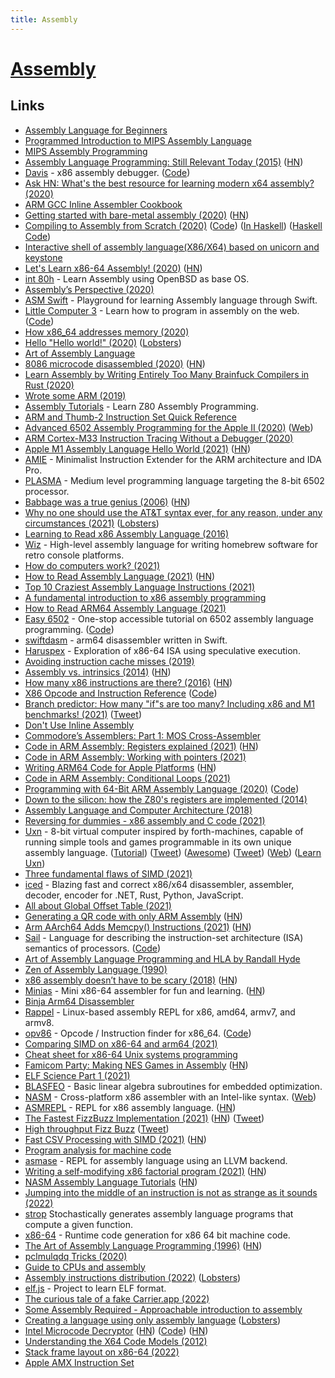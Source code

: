 ```yaml
---
title: Assembly
---
```


# [Assembly](http://en.wikipedia.org/wiki/Assembly_language)

## Links

- [Assembly Language for Beginners](https://yurichev.com/writings/AL4B-EN.pdf)
- [Programmed Introduction to MIPS Assembly Language](https://chortle.ccsu.edu/AssemblyTutorial/index.html)
- [MIPS Assembly Programming](http://www.robertwinkler.com/projects/mips_book/mips_book.html)
- [Assembly Language Programming: Still Relevant Today (2015)](http://wilsonminesco.com/AssyDefense/) ([HN](https://news.ycombinator.com/item?id=21924591))
- [Davis](https://kobzol.github.io/davis/) - x86 assembly debugger. ([Code](https://github.com/Kobzol/davis))
- [Ask HN: What's the best resource for learning modern x64 assembly? (2020)](https://news.ycombinator.com/item?id=22279051)
- [ARM GCC Inline Assembler Cookbook](http://www.ethernut.de/en/documents/arm-inline-asm.html)
- [Getting started with bare-metal assembly (2020)](https://johv.dk/blog/bare-metal-assembly-tutorial.html) ([HN](https://news.ycombinator.com/item?id=22684881))
- [Compiling to Assembly from Scratch (2020)](https://keleshev.com/compiling-to-assembly-from-scratch-the-book) ([Code](https://github.com/keleshev/compiling-to-assembly-from-scratch)) ([In Haskell](https://github.com/micahcantor/comp-to-assembly-from-scratch-hs)) ([Haskell Code](https://github.com/Kleidukos/compiling-to-assembly))
- [Interactive shell of assembly language(X86/X64) based on unicorn and keystone](https://github.com/cch123/asm-cli)
- [Let's Learn x86-64 Assembly! (2020)](https://gpfault.net/posts/asm-tut-0.txt.html) ([HN](https://news.ycombinator.com/item?id=24195627))
- [int 80h](http://int80h.org/) - Learn Assembly using OpenBSD as base OS.
- [Assembly’s Perspective (2020)](https://blog.stephenmarz.com/2020/05/20/assemblys-perspective/)
- [ASM Swift](https://github.com/NSExceptional/ASM-Swift) - Playground for learning Assembly language through Swift.
- [Little Computer 3](http://littlecomputer3.com/) - Learn how to program in assembly on the web. ([Code](https://github.com/0x213F/littlecomputer3))
- [How x86_64 addresses memory (2020)](https://blog.yossarian.net/2020/06/13/How-x86_64-addresses-memory)
- [Hello "Hello world!" (2020)](https://blog.jfo.click/hello-hello-world/) ([Lobsters](https://lobste.rs/s/uoluir/hello_hello_world))
- [Art of Assembly Language](https://www.cs.yale.edu/flint/cs422/doc/art-of-asm/pdf/)
- [8086 microcode disassembled (2020)](https://www.reenigne.org/blog/8086-microcode-disassembled/) ([HN](https://news.ycombinator.com/item?id=24383648))
- [Learn Assembly by Writing Entirely Too Many Brainfuck Compilers in Rust (2020)](https://github.com/pretzelhammer/rust-blog/blob/master/posts/too-many-brainfuck-compilers.md)
- [Wrote some ARM (2019)](http://seenaburns.com/2019/04/17/wrote-some-arm/)
- [Assembly Tutorials](https://www.assemblytutorial.com/) - Learn Z80 Assembly Programming.
- [ARM and Thumb-2 Instruction Set Quick Reference](http://users.ece.utexas.edu/~valvano/Volume1/QuickReferenceCard.pdf)
- [Advanced 6502 Assembly Programming for the Apple II (2020)](https://www.youtube.com/watch?v=WEliEAc3ZyA) ([Web](http://www.cs.columbia.edu/~sedwards/2020-vcfw-6502/))
- [ARM Cortex-M33 Instruction Tracing Without a Debugger (2020)](https://interrupt.memfault.com/blog/instruction-tracing-mtb-m33)
- [Apple M1 Assembly Language Hello World (2021)](https://smist08.wordpress.com/2021/01/08/apple-m1-assembly-language-hello-world/) ([HN](https://news.ycombinator.com/item?id=25786236))
- [AMIE](https://github.com/NeatMonster/AMIE) - Minimalist Instruction Extender for the ARM architecture and IDA Pro.
- [PLASMA](https://github.com/dschmenk/PLASMA) - Medium level programming language targeting the 8-bit 6502 processor.
- [Babbage was a true genius (2006)](https://tomforsyth1000.github.io/blog.wiki.html#%5B%5BBabbage%20was%20a%20true%20genius%5D%5D) ([HN](https://lobste.rs/s/ovjvzl/babbage_was_true_genius))
- [Why no one should use the AT&T syntax ever, for any reason, under any circumstances (2021)](https://elronnd.net/writ/2021-02-13_att-asm.html) ([Lobsters](https://lobste.rs/s/zifjgi/why_no_one_should_use_at_t_syntax_ever_for))
- [Learning to Read x86 Assembly Language (2016)](http://patshaughnessy.net/2016/11/26/learning-to-read-x86-assembly-language)
- [Wiz](https://github.com/wiz-lang/wiz) - High-level assembly language for writing homebrew software for retro console platforms.
- [How do computers work? (2021)](https://steveindusteves.substack.com/p/how-do-computers-work)
- [How to Read Assembly Language (2021)](https://wolchok.org/posts/how-to-read-assembly-language/) ([HN](https://news.ycombinator.com/item?id=26311722))
- [Top 10 Craziest Assembly Language Instructions (2021)](https://www.youtube.com/watch?v=Wz_xJPN7lAY)
- [A fundamental introduction to x86 assembly programming](https://www.nayuki.io/page/a-fundamental-introduction-to-x86-assembly-programming)
- [How to Read ARM64 Assembly Language (2021)](https://wolchok.org/posts/how-to-read-arm64-assembly-language/)
- [Easy 6502](http://skilldrick.github.io/easy6502/) - One-stop accessible tutorial on 6502 assembly language programming. ([Code](https://github.com/skilldrick/easy6502))
- [swiftdasm](https://github.com/plotfi/swiftdasm) - arm64 disassembler written in Swift.
- [Haruspex](https://github.com/can1357/haruspex) - Exploration of x86-64 ISA using speculative execution.
- [Avoiding instruction cache misses (2019)](https://paweldziepak.dev/2019/06/21/avoiding-icache-misses/)
- [Assembly vs. intrinsics (2014)](https://danluu.com/assembly-intrinsics/) ([HN](https://news.ycombinator.com/item?id=26877076))
- [How many x86 instructions are there? (2016)](https://fgiesen.wordpress.com/2016/08/25/how-many-x86-instructions-are-there/) ([HN](https://news.ycombinator.com/item?id=26889108))
- [X86 Opcode and Instruction Reference](http://ref.x86asm.net/) ([Code](https://github.com/Barebit/x86reference))
- [Branch predictor: How many "if"s are too many? Including x86 and M1 benchmarks! (2021)](https://blog.cloudflare.com/branch-predictor/) ([Tweet](https://twitter.com/majek04/status/1501491040322207746))
- [Don't Use Inline Assembly](https://gcc.gnu.org/wiki/DontUseInlineAsm)
- [Commodore’s Assemblers: Part 1: MOS Cross-Assembler](https://www.pagetable.com/?p=1520)
- [Code in ARM Assembly: Registers explained (2021)](https://eclecticlight.co/2021/06/16/code-in-arm-assembly-registers-explained/) ([HN](https://news.ycombinator.com/item?id=27526155))
- [Code in ARM Assembly: Working with pointers (2021)](https://eclecticlight.co/2021/06/21/code-in-arm-assembly-working-with-pointers/)
- [Writing ARM64 Code for Apple Platforms](https://developer.apple.com/documentation/xcode/writing-arm64-code-for-apple-platforms) ([HN](https://news.ycombinator.com/item?id=27616018))
- [Code in ARM Assembly: Conditional Loops (2021)](https://eclecticlight.co/2021/06/29/code-in-arm-assembly-conditional-loops/)
- [Programming with 64-Bit ARM Assembly Language (2020)](https://www.apress.com/de/book/9781484258804) ([Code](https://github.com/below/HelloSilicon))
- [Down to the silicon: how the Z80's registers are implemented (2014)](http://www.righto.com/2014/10/how-z80s-registers-are-implemented-down.html)
- [Assembly Language and Computer Architecture (2018)](https://www.youtube.com/watch?v=L1ung0wil9Y)
- [Reversing for dummies - x86 assembly and C code (2021)](https://0x41.cf/reversing/2021/07/21/reversing-x86-and-c-code-for-beginners.html)
- [Uxn](https://wiki.xxiivv.com/site/uxn.html) - 8-bit virtual computer inspired by forth-machines, capable of running simple tools and games programmable in its own unique assembly language. ([Tutorial](https://compudanzas.net/uxn_tutorial.html)) ([Tweet](https://twitter.com/hundredrabbits/status/1418394255022645256)) ([Awesome](https://github.com/hundredrabbits/awesome-uxn)) ([Tweet](https://twitter.com/hundredrabbits/status/1449076985045549059)) ([Web](https://100r.co/site/uxn.html)) ([Learn Uxn](https://github.com/metasyn/learn-uxn))
- [Three fundamental flaws of SIMD (2021)](https://www.bitsnbites.eu/three-fundamental-flaws-of-simd/)
- [iced](https://github.com/icedland/iced) - Blazing fast and correct x86/x64 disassembler, assembler, decoder, encoder for .NET, Rust, Python, JavaScript.
- [All about Global Offset Table (2021)](https://maskray.me/blog/2021-08-29-all-about-global-offset-table)
- [Generating a QR code with only ARM Assembly](https://github.com/barrettotte/qr-asm) ([HN](https://news.ycombinator.com/item?id=28458818))
- [Arm AArch64 Adds Memcpy() Instructions (2021)](https://community.arm.com/developer/ip-products/processors/b/processors-ip-blog/posts/arm-a-profile-architecture-developments-2021) ([HN](https://news.ycombinator.com/item?id=28601386))
- [Sail](https://www.cl.cam.ac.uk/~pes20/sail/) - Language for describing the instruction-set architecture (ISA) semantics of processors. ([Code](https://github.com/rems-project/sail))
- [Art of Assembly Language Programming and HLA by Randall Hyde](https://www.randallhyde.com/AssemblyLanguage/www.artofasm.com/index.html)
- [Zen of Assembly Language (1990)](https://github.com/jagregory/abrash-zen-of-asm)
- [x86 assembly doesn’t have to be scary (2018)](https://blog.benjojo.co.uk/post/interactive-x86-bootloader-tutorial) ([HN](https://news.ycombinator.com/item?id=28770907))
- [Minias](https://github.com/andrewchambers/minias) - Mini x86-64 assembler for fun and learning. ([HN](https://news.ycombinator.com/item?id=28884768))
- [Binja Arm64 Disassembler](https://github.com/yrp604/bad64)
- [Rappel](https://github.com/yrp604/rappel) - Linux-based assembly REPL for x86, amd64, armv7, and armv8.
- [opv86](https://hikalium.github.io/opv86/) - Opcode / Instruction finder for x86_64. ([Code](https://github.com/hikalium/opv86))
- [Comparing SIMD on x86-64 and arm64 (2021)](https://blog.yiningkarlli.com/2021/09/neon-vs-sse.html)
- [Cheat sheet for x86-64 Unix systems programming](https://github.com/jstrieb/systems-programming-cheat-sheet)
- [Famicom Party: Making NES Games in Assembly](https://famicom.party/book/) ([HN](https://news.ycombinator.com/item?id=29069095))
- [ELF Science Part 1 (2021)](https://greatergoodest.github.io/post/elf_science_p1/)
- [BLASFEO](https://github.com/giaf/blasfeo) - Basic linear algebra subroutines for embedded optimization.
- [NASM](https://github.com/netwide-assembler/nasm) - Cross-platform x86 assembler with an Intel-like syntax. ([Web](https://nasm.us/))
- [ASMREPL](https://github.com/tenderlove/asmrepl) - REPL for x86 assembly language. ([HN](https://news.ycombinator.com/item?id=29385006))
- [The Fastest FizzBuzz Implementation (2021)](https://tech.marksblogg.com/fastest-fizz-buzz.html) ([HN](https://news.ycombinator.com/item?id=29413656)) ([Tweet](https://twitter.com/pcwalton/status/1466350917133889541))
- [High throughput Fizz Buzz](https://codegolf.stackexchange.com/questions/215216/high-throughput-fizz-buzz) ([Tweet](https://twitter.com/danluu/status/1453820898876682258))
- [Fast CSV Processing with SIMD (2021)](https://nullprogram.com/blog/2021/12/04/) ([HN](https://news.ycombinator.com/item?id=29439403))
- [Program analysis for machine code](https://github.com/iximeow/yaxpeax-core)
- [asmase](https://github.com/osandov/asmase) - REPL for assembly language using an LLVM backend.
- [Writing a self-modifying x86 factorial program (2021)](https://brianstadnicki.github.io/posts/asm-self-modifying-factorial/) ([HN](https://news.ycombinator.com/item?id=29563027))
- [NASM Assembly Language Tutorials](https://asmtutor.com/) ([HN](https://news.ycombinator.com/item?id=29784788))
- [Jumping into the middle of an instruction is not as strange as it sounds (2022)](https://devblogs.microsoft.com/oldnewthing/20220111-00/?p=106144)
- [strop](https://github.com/omarandlorraine/strop) Stochastically generates assembly language programs that compute a given function.
- [x86-64](https://github.com/divipp/x86-64) - Runtime code generation for x86 64 bit machine code.
- [The Art of Assembly Language Programming (1996)](http://www.phatcode.net/res/223/files/html/toc.html) ([HN](https://news.ycombinator.com/item?id=30575920))
- [pclmulqdq Tricks (2020)](https://wunkolo.github.io/post/2020/05/pclmulqdq-tricks/)
- [Guide to CPUs and assembly](https://github.com/hackclub/assembly)
- [Assembly instructions distribution (2022)](https://www.cambus.net/assembly-instructions-distribution/) ([Lobsters](https://lobste.rs/s/gh2paa/assembly_instructions_distribution))
- [elf.js](https://github.com/tsoding/elf.js) - Project to learn ELF format.
- [The curious tale of a fake Carrier.app (2022)](https://googleprojectzero.blogspot.com/2022/06/curious-case-carrier-app.html)
- [Some Assembly Required - Approachable introduction to assembly](https://github.com/hackclub/some-assembly-required)
- [Creating a language using only assembly language](https://speakerdeck.com/nineties/creating-a-language-using-only-assembly-language) ([Lobsters](https://lobste.rs/s/okp72g/creating_language_using_only_assembly))
- [Intel Microcode Decryptor](https://twitter.com/h0t_max/status/1549155542786080774) ([HN](https://news.ycombinator.com/item?id=32148318)) ([Code](https://github.com/chip-red-pill/MicrocodeDecryptor)) ([HN](https://news.ycombinator.com/item?id=32145324))
- [Understanding the X64 Code Models (2012)](https://eli.thegreenplace.net/2012/01/03/understanding-the-x64-code-models)
- [Stack frame layout on x86-64 (2022)](https://eli.thegreenplace.net/2011/09/06/stack-frame-layout-on-x86-64)
- [Apple AMX Instruction Set](https://github.com/corsix/amx)
